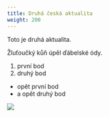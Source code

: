 ```yaml
---
title: Druhá česká aktualita
weight: 200
---
```

Toto je druhá aktualita.

Žluťoučký kůň úpěl ďábelské ódy.

1. první bod
2. druhý bod

* opět první bod
* a opět druhý bod

![](/images/uploads/babicky-detem.jpg)
